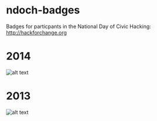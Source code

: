ndoch-badges
============

Badges for particpants in the National Day of Civic Hacking: http://hackforchange.org

2014
===
![alt text](https://raw.github.com/FOSSRIT/ndoch-badges/master/ndoch-2014-badge.png "National Day of Civic Hacking Badge")

2013
===
![alt text](https://raw.github.com/FOSSRIT/ndoch-badges/master/ndoch-badge-final.png "National Day of Civic Hacking Badge")
